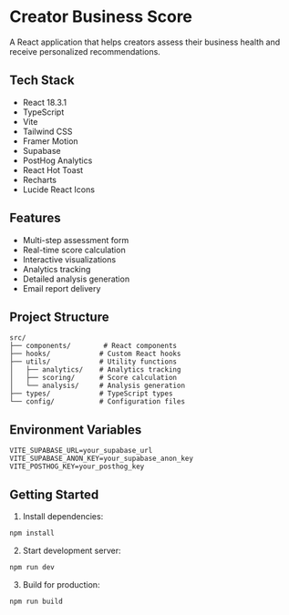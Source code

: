 # Creator Business Score

A React application that helps creators assess their business health and receive personalized recommendations.

## Tech Stack

- React 18.3.1
- TypeScript
- Vite
- Tailwind CSS
- Framer Motion
- Supabase
- PostHog Analytics
- React Hot Toast
- Recharts
- Lucide React Icons

## Features

- Multi-step assessment form
- Real-time score calculation
- Interactive visualizations
- Analytics tracking
- Detailed analysis generation
- Email report delivery

## Project Structure

```
src/
├── components/        # React components
├── hooks/            # Custom React hooks
├── utils/            # Utility functions
│   ├── analytics/    # Analytics tracking
│   ├── scoring/      # Score calculation
│   └── analysis/     # Analysis generation
├── types/            # TypeScript types
└── config/           # Configuration files
```

## Environment Variables

```
VITE_SUPABASE_URL=your_supabase_url
VITE_SUPABASE_ANON_KEY=your_supabase_anon_key
VITE_POSTHOG_KEY=your_posthog_key
```

## Getting Started

1. Install dependencies:
```bash
npm install
```

2. Start development server:
```bash
npm run dev
```

3. Build for production:
```bash
npm run build
```